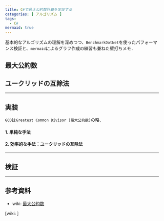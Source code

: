 ```yaml
---
title: C#で最大公約数計算を実装する
categories: [ アルゴリズム ]
tags:
  - C#
mermaid: true
---
```


基本的なアルゴリズムの理解を深めつつ、`BenchmarkDotNet`を使ったパフォーマンス検証と、`mermaid`によるグラフ作成の練習も兼ねた壁打ちメモ．

## 最大公約数

## ユークリッドの互除法

---
## 実装

`GCD`は`Greatest Common Divisor (最大公約数)`の略．

#### 1. 単純な手法

#### 2. 効率的な手法：ユークリッドの互除法


---
## 検証


---

## 参考資料
- wiki: [最大公約数](https://ja.wikipedia.org/wiki/%E6%9C%80%E5%A4%A7%E5%85%AC%E7%B4%84%E6%95%B0)

<!-- Link -->
[wiki: ]